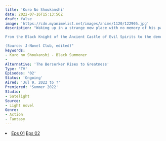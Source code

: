 ```yaml
---
title: 'Kuro No Shoukanshi'
date: 2022-07-16T15:13:56Z
draft: false
image: 'https://cdn.myanimelist.net/images/anime/1120/122905.jpg'
description: "Waking up in a strange new place with no memory of his past life, Kelvin learns that he's bartered away those very memories in exchange for powerful new abilities during his recent transmigration. Heading out into a whole new world as a Summoner—with his first Follower being the very goddess who brought him over!—Kelvin begins his new life as an adventurer, and it isn't long before he discovers his hidden disposition as a battle junkie.

From the Black Knight of the Ancient Castle of Evil Spirits to the demon within the Hidden Cave of the Sage, he revels in the fight against one formidable foe after another. Join this overpowered adventurer in an exhilarating and epic saga as he and his allies carve their way into the annals of history!

(Source: J-Novel Club, edited)"
keywords:
- Kuro no Shoukanshi - Black Summoner
- 
Alternative: 'The Berserker Rises to Greatness'
Type: 'TV'
Episodes: '02'
Status: 'Ongoing'
Aired: 'Jul 9, 2022 to ?'
Premiered: 'Summer 2022'
Studio:
- Satelight
Source:
- Light novel
Genre:
- Action
- Fantasy
---
```


<div class="bc-1 d-g p-5">
<li class="d-g gg-5 gtc-e">
  <a id="allvideo" href="#" data-video="//embed.hugonime.repl.co/videokf.php?id=KuroNoShoukanshi/Kuro No Shoukanshi - 01" rel=nofollow">Eps 01</a>
  <a id="allvideo" href="#" data-video="//embed.hugonime.repl.co/videokf.php?id=KuroNoShoukanshi/Kuro No Shoukanshi - 02" rel=nofollow">Eps 02</a>
</li>
</div>
